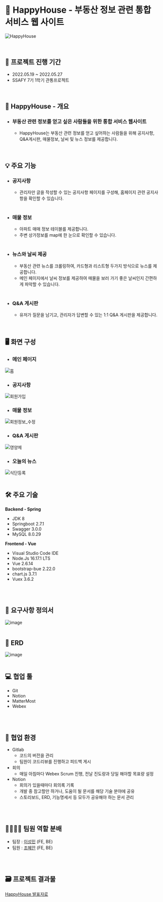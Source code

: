 # 🏡 HappyHouse - 부동산 정보 관련 통합 서비스 웹 사이트

![HappyHouse](https://user-images.githubusercontent.com/49545022/203885986-21e92998-4000-40e9-96c8-cd9b60c19fd2.png)

<!--## 📹 시연 및 소개 영상 보기 : [UCC 링크](/uploads/d4d190081eb856476779c0370aa6136c/PLANEAT_UCC.mp4)-->

<br/>

## 📆 프로젝트 진행 기간

- 2022.05.19 ~ 2022.05.27
- SSAFY 7기 1학기 관통프로젝트
<br/>

## 🔎 HappyHouse - 개요

- ### **부동산 관련 정보를 얻고 싶은 사람들을 위한 통합 서비스 웹사이트**
  - HappyHouse는 부동산 관련 정보를 얻고 싶어하는 사람들을 위해 공지사항, Q&A게시판, 매물정보, 날씨 및 뉴스 정보를 제공합니다.
<br/>

## 💡 주요 기능

- ### 공지사항
  - 관리자만 글을 작성할 수 있는 공지사항 페이지를 구성해, 홈페이지 관련 공지사항을 확인할 수 있습니다.
   <br/>
- ### 매물 정보
  - 아파트 매매 정보 테이블를 제공합니다.
  - 주변 상가정보를 map에 한 눈으로 확인할 수 있습니다.
   <br/>
- ### 뉴스와 날씨 제공
  - 부동산 관련 뉴스를 크롤링하여, 카드형과 리스트형 두가지 방식으로 뉴스를 제공합니다.
  - 메인 페이지에서 날씨 정보를 제공하여 매물을 보러 가기 좋은 날씨인지 간편하게 파악할 수 있습니다.
   <br/>
- ### Q&A 게시판
  - 유저가 질문을 남기고, 관리자가 답변할 수 있는 1:1 Q&A 게시판을 제공합니다.
   <br/>
  <br/>


## 🖥️ 화면 구성

- ### 메인 페이지
![홈](/uploads/5368c535a1adb8e42aa69010ef26e1bb/홈.gif)
<br/>
- ### 공지사항
![회원가입](/uploads/6b2e830e604d00cdcf2e1031a6788160/회원가입.gif)
<br/>
- ### 매물 정보
![회원정보_수정](/uploads/5334d03d8818b965561adf33bb61f586/회원정보_수정.gif)
<br/>
- ### Q&A 게시판
![영양제](/uploads/af6d9f35bed6450b2476aa476ee0fcbf/영양제.gif)
<br/>
- ### 오늘의 뉴스
![식단등록](/uploads/a6fce52a9c4d27d074caa0a3e103050f/식단등록.gif)
<br/>
<br/>


## 🛠️ 주요 기술

**Backend - Spring**

- JDK 8
- Springboot 2.7.1
- Swagger 3.0.0
- MySQL 8.0.29

**Frontend - Vue**

- Visual Studio Code IDE
- Node.Js 16.17.1 LTS
- Vue 2.6.14
- bootstrap-bue 2.22.0
- chart.js 3.7.1
- Vuex 3.6.2

<br/>
<br/>


## 📝 요구사항 정의서

![image](https://user-images.githubusercontent.com/49545022/203902393-d0371afe-5569-4eba-8ac0-7ee82bde85f9.png)
<br/>
<br/>

## 📰 ERD

![image](https://user-images.githubusercontent.com/49545022/203902334-c378753e-6fe4-41aa-80ed-e7fbcdf948bf.png)
<br/>
<br/>


## 💻 협업 툴

- Git
- Notion
- MatterMost
- Webex
<br/>
<br/>

## 🤝 협업 환경

- Gitlab
  - 코드의 버전을 관리
  - 팀원이 코드리뷰를 진행하고 피드백 게시
- 회의
  - 매일 아침마다 Webex Scrum 진행, 전날 진도량과 당일 해야할 목표량 설정
- Notion
  - 회의가 있을때마다 회의록 기록
  - 개발 중 참고할만 하거나, 도움이 될 문서를 해당 기술 분야에 공유
  - 스토리보드, ERD, 기능명세서 등 모두가 공유해야 하는 문서 관리
  <br/>
<br/>

## 👨‍👩‍👧‍👦 팀원 역할 분배

- 팀장 : [이성민](https://github.com/realme1st) (FE, BE)
- 팀원 : [조혜안](https://github.com/chohyean) (FE, BE)
 
<br/>
<br/>

## 🗃️ 프로젝트 결과물
[HappyHouse 발표자료](https://github.com/chohyean/happyhouse/files/10088674/220527_7._.11.PJT_._.pdf)
